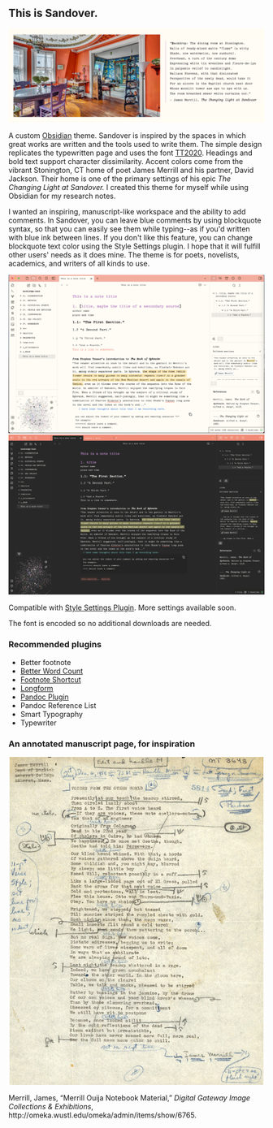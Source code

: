 ## This is Sandover.
<img src="/images/sandover-intro copy.png">
<p>A custom <a href="https://www.obsidian.md">Obsidian</a> theme. Sandover is inspired by the spaces in which great works are written and the tools used to write them. The simple design replicates the typewritten page and uses the font <a href="https://github.com/ctrlcctrlv/TT2020">TT2020</a>. Headings and bold text support character dissimilarity. Accent colors come from the vibrant Stonington, CT home of poet James Merrill and his partner, David Jackson. Their home is one of the primary settings of his epic <i>The Changing Light at Sandover.</i> I created this theme for myself while using Obsidian for my research notes. </p>

<p>I wanted an inspiring, manuscript-like workspace and the ability to add comments. In Sandover, you can leave blue comments by using blockquote syntax, so that you can easily see them while typing--as if you'd written with blue ink between lines. If you don't like this feature, you can change blockquote text color using the <a hfref="https://github.com/mgmeyers/obsidian-style-settings">Style Settings</a> plugin. I hope that it will fulfill other users' needs as it does mine. The theme is for poets, novelists, academics, and writers of all kinds to use. </p>

<img src="images/Sandover_with_plugins.png">
<img src="images/sandover-dark1.png">

<p> Compatible with <a href="https://github.com/mgmeyers/obsidian-style-settings">Style Settings Plugin</a>. More settings available soon.</p>

<p>The font is encoded so no additional downloads are needed.</p>

### Recommended plugins
* Better footnote
* <a href="https://github.com/lukeleppan/better-word-count">Better Word Count</a>
* <a href="https://github.com/akaalias/obsidian-footnotes">Footnote Shortcut</a>
* <a href="https://github.com/kevboh/longform">Longform</a>
* <a href="https://github.com/OliverBalfour/obsidian-pandoc">Pandoc Plugin</a>
* Pandoc Reference List
* Smart Typography
* Typewriter

### An annotated manuscript page, for inspiration

<p align="center">
  <img width="500" src="images/WUSTL-Merrill-MS.jpg">
</p> 
<p>Merrill, James, “Merrill Ouija Notebook Material,” <i>Digital Gateway Image Collections & Exhibitions</i>, http://omeka.wustl.edu/omeka/admin/items/show/6765.</p>
